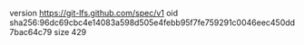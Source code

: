 version https://git-lfs.github.com/spec/v1
oid sha256:96dc69cbc4e14083a598d505e4febb95f7fe759291c0046eec450dd7bac64c79
size 429
